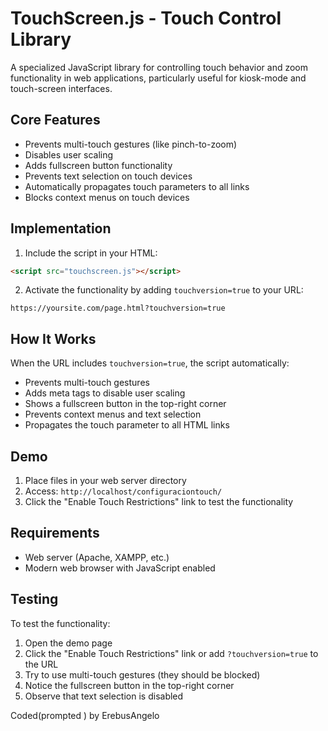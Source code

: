 # TouchScreen.js - Touch Control Library

A specialized JavaScript library for controlling touch behavior and zoom functionality in web applications, particularly useful for kiosk-mode and touch-screen interfaces.

## Core Features

- Prevents multi-touch gestures (like pinch-to-zoom)
- Disables user scaling
- Adds fullscreen button functionality
- Prevents text selection on touch devices
- Automatically propagates touch parameters to all links
- Blocks context menus on touch devices

## Implementation

1. Include the script in your HTML:
```html
<script src="touchscreen.js"></script>
```

2. Activate the functionality by adding `touchversion=true` to your URL:
```
https://yoursite.com/page.html?touchversion=true
```

## How It Works

When the URL includes `touchversion=true`, the script automatically:
- Prevents multi-touch gestures
- Adds meta tags to disable user scaling
- Shows a fullscreen button in the top-right corner
- Prevents context menus and text selection
- Propagates the touch parameter to all HTML links

## Demo

1. Place files in your web server directory
2. Access: `http://localhost/configuraciontouch/`
3. Click the "Enable Touch Restrictions" link to test the functionality

## Requirements

- Web server (Apache, XAMPP, etc.)
- Modern web browser with JavaScript enabled

## Testing

To test the functionality:
1. Open the demo page
2. Click the "Enable Touch Restrictions" link or add `?touchversion=true` to the URL
3. Try to use multi-touch gestures (they should be blocked)
4. Notice the fullscreen button in the top-right corner
5. Observe that text selection is disabled


Coded(prompted ) by ErebusAngelo